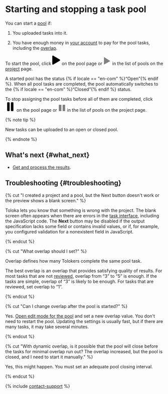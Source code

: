 # Starting and stopping a task pool

You can start a [pool](../../glossary.md#pool) if:

1. You uploaded tasks into it.

1. You have enough money in [your account](budget.md) to pay for the pool tasks, including the [overlap](../../glossary.md#overlap).

To start the pool, click ![](../_images/other/b-start-pool.svg) on the pool page or ![](../_images/tutorials/content-moderation/pool-action-play.svg) in the list of pools on the [project](../../glossary.md#project) page.

A started pool has the status {% if locale == "en-com" %}“Open”{% endif %}. When all pool tasks are completed, the pool automatically switches to the {% if locale == "en-com" %}“Closed”{% endif %} status.

To stop assigning the pool tasks before all of them are completed, click ![](../_images/other/b-pause-pool.svg) on the pool page or ![](../_images/tutorials/content-moderation/pool-action-pause.svg) in the list of pools on the project page.

{% note tip %}

New tasks can be uploaded to an open or closed pool.

{% endnote %}

## What's next {#what_next}

- [Get and process the results](result-of-eval.md).

## Troubleshooting {#troubleshooting}

{% cut "I created a project and a pool, but the Next button doesn't work or the preview shows a blank screen." %}

Toloka lets you know that something is wrong with the project. The blank screen often appears when there are errors in the [task interface](../../glossary.md#task-interface), including the JavaScript code. The **Next** button may be disabled if the output specification lacks some field or contains invalid values, or if, for example, you configured validation for a nonexistent field in JavaScript.

{% endcut %}

{% cut "What overlap should I set?" %}

Overlap defines how many Tolokers complete the same pool task.

The best overlap is an overlap that provides satisfying quality of results. For most tasks that are not [reviewed](../../glossary.md#assignment-review), overlap from “3” to “5” is enough. If the tasks are simple, overlap of “3” is likely to be enough. For tasks that are reviewed, set overlap to “1”.

{% endcut %}

{% cut "Can I change overlap after the pool is started?" %}

Yes. [Open edit mode for the pool](pool-edit.md) and set a new overlap value. You don't need to restart the pool. Updating the settings is usually fast, but if there are many tasks, it may take several minutes.

{% endcut %}

{% cut "With dynamic overlap, is it possible that the pool will close before the tasks for minimal overlap run out? The overlap increased, but the pool is closed, and I need to start it manually." %}

Yes, this might happen. You must set an adequate pool closing interval.

{% endcut %}

{% include [contact-support](../_includes/contact-support-help.md) %}